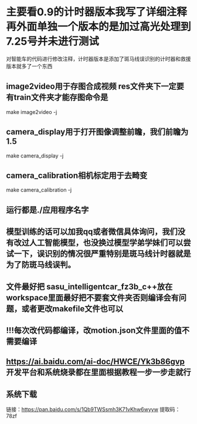 # 主要看0.9的计时器版本我写了详细注释再外面单独一个版本的是加过高光处理到7.25号并未进行测试
 对智能车的代码进行修改注释，计时器版本是添加了斑马线误识别的计时器和救援版本就多了一个东西
## image2video用于存图合成视频  res文件夹下一定要有train文件夹才能存图命令是
make image2video -j
## camera_display用于打开图像调整前瞻，我们前瞻为1.5
make camera_display -j
## camera_calibration相机标定用于去畸变
make camera_calibration -j
## 运行都是./应用程序名字

## 模型训练的话可以加我qq或者微信具体询问，我们没有改过人工智能模型，也没换过模型学弟学妹们可以尝试一下，误识别的情况很严重特别是斑马线计时器就是为了防斑马线误判。

## 文件最好把 sasu_intelligentcar_fz3b_c++放在workspace里面最好把不要套文件夹否则编译会有问题，或者更改makefile文件也可以
## !!!每次改代码都编译，改motion.json文件里面的值不需要编译

## https://ai.baidu.com/ai-doc/HWCE/Yk3b86gvp  开发平台和系统烧录都在里面根据教程一步一步走就行
## 系统下载
链接：https://pan.baidu.com/s/1Qb9TWSsmh3K71vKhw6wyyw 
提取码：78zf
